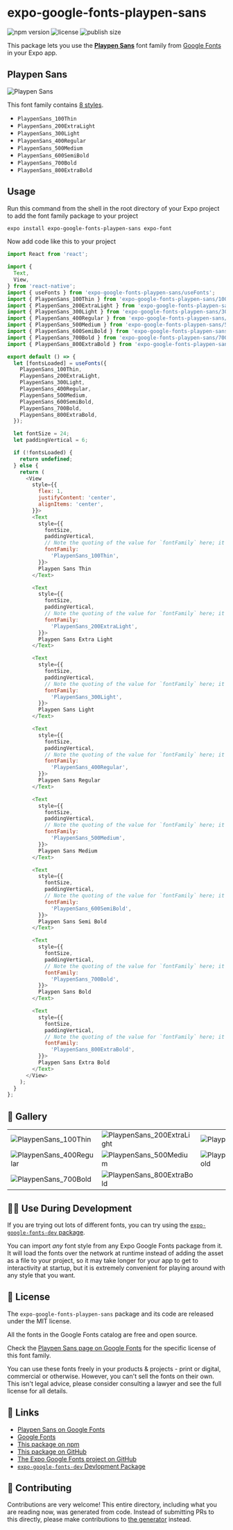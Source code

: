 # expo-google-fonts-playpen-sans

![npm version](https://flat.badgen.net/npm/v/expo-google-fonts-playpen-sans)
![license](https://flat.badgen.net/github/license/expo/google-fonts)
![publish size](https://flat.badgen.net/packagephobia/install/expo-google-fonts-playpen-sans)

This package lets you use the [**Playpen Sans**](https://fonts.google.com/specimen/Playpen+Sans) font family from [Google Fonts](https://fonts.google.com/) in your Expo app.

## Playpen Sans

![Playpen Sans](./font-family.png)

This font family contains [8 styles](#-gallery).

- `PlaypenSans_100Thin`
- `PlaypenSans_200ExtraLight`
- `PlaypenSans_300Light`
- `PlaypenSans_400Regular`
- `PlaypenSans_500Medium`
- `PlaypenSans_600SemiBold`
- `PlaypenSans_700Bold`
- `PlaypenSans_800ExtraBold`

## Usage

Run this command from the shell in the root directory of your Expo project to add the font family package to your project
```sh
expo install expo-google-fonts-playpen-sans expo-font
```

Now add code like this to your project
```js
import React from 'react';

import {
  Text,
  View,
} from 'react-native';
import { useFonts } from 'expo-google-fonts-playpen-sans/useFonts';
import { PlaypenSans_100Thin } from 'expo-google-fonts-playpen-sans/100Thin';
import { PlaypenSans_200ExtraLight } from 'expo-google-fonts-playpen-sans/200ExtraLight';
import { PlaypenSans_300Light } from 'expo-google-fonts-playpen-sans/300Light';
import { PlaypenSans_400Regular } from 'expo-google-fonts-playpen-sans/400Regular';
import { PlaypenSans_500Medium } from 'expo-google-fonts-playpen-sans/500Medium';
import { PlaypenSans_600SemiBold } from 'expo-google-fonts-playpen-sans/600SemiBold';
import { PlaypenSans_700Bold } from 'expo-google-fonts-playpen-sans/700Bold';
import { PlaypenSans_800ExtraBold } from 'expo-google-fonts-playpen-sans/800ExtraBold';

export default () => {
  let [fontsLoaded] = useFonts({
    PlaypenSans_100Thin,
    PlaypenSans_200ExtraLight,
    PlaypenSans_300Light,
    PlaypenSans_400Regular,
    PlaypenSans_500Medium,
    PlaypenSans_600SemiBold,
    PlaypenSans_700Bold,
    PlaypenSans_800ExtraBold,
  });

  let fontSize = 24;
  let paddingVertical = 6;

  if (!fontsLoaded) {
    return undefined;
  } else {
    return (
      <View
        style={{
          flex: 1,
          justifyContent: 'center',
          alignItems: 'center',
        }}>
        <Text
          style={{
            fontSize,
            paddingVertical,
            // Note the quoting of the value for `fontFamily` here; it expects a string!
            fontFamily:
              'PlaypenSans_100Thin',
          }}>
          Playpen Sans Thin
        </Text>

        <Text
          style={{
            fontSize,
            paddingVertical,
            // Note the quoting of the value for `fontFamily` here; it expects a string!
            fontFamily:
              'PlaypenSans_200ExtraLight',
          }}>
          Playpen Sans Extra Light
        </Text>

        <Text
          style={{
            fontSize,
            paddingVertical,
            // Note the quoting of the value for `fontFamily` here; it expects a string!
            fontFamily:
              'PlaypenSans_300Light',
          }}>
          Playpen Sans Light
        </Text>

        <Text
          style={{
            fontSize,
            paddingVertical,
            // Note the quoting of the value for `fontFamily` here; it expects a string!
            fontFamily:
              'PlaypenSans_400Regular',
          }}>
          Playpen Sans Regular
        </Text>

        <Text
          style={{
            fontSize,
            paddingVertical,
            // Note the quoting of the value for `fontFamily` here; it expects a string!
            fontFamily:
              'PlaypenSans_500Medium',
          }}>
          Playpen Sans Medium
        </Text>

        <Text
          style={{
            fontSize,
            paddingVertical,
            // Note the quoting of the value for `fontFamily` here; it expects a string!
            fontFamily:
              'PlaypenSans_600SemiBold',
          }}>
          Playpen Sans Semi Bold
        </Text>

        <Text
          style={{
            fontSize,
            paddingVertical,
            // Note the quoting of the value for `fontFamily` here; it expects a string!
            fontFamily:
              'PlaypenSans_700Bold',
          }}>
          Playpen Sans Bold
        </Text>

        <Text
          style={{
            fontSize,
            paddingVertical,
            // Note the quoting of the value for `fontFamily` here; it expects a string!
            fontFamily:
              'PlaypenSans_800ExtraBold',
          }}>
          Playpen Sans Extra Bold
        </Text>
      </View>
    );
  }
};

```

## 🔡 Gallery


||||
|-|-|-|
|![PlaypenSans_100Thin](.//100Thin/PlaypenSans_100Thin.ttf.png)|![PlaypenSans_200ExtraLight](.//200ExtraLight/PlaypenSans_200ExtraLight.ttf.png)|![PlaypenSans_300Light](.//300Light/PlaypenSans_300Light.ttf.png)||
|![PlaypenSans_400Regular](.//400Regular/PlaypenSans_400Regular.ttf.png)|![PlaypenSans_500Medium](.//500Medium/PlaypenSans_500Medium.ttf.png)|![PlaypenSans_600SemiBold](.//600SemiBold/PlaypenSans_600SemiBold.ttf.png)||
|![PlaypenSans_700Bold](.//700Bold/PlaypenSans_700Bold.ttf.png)|![PlaypenSans_800ExtraBold](.//800ExtraBold/PlaypenSans_800ExtraBold.ttf.png)|||


## 👩‍💻 Use During Development

If you are trying out lots of different fonts, you can try using the [`expo-google-fonts-dev` package](https://github.com/freeboub/google-fonts/tree/master/font-packages/dev#readme).

You can import *any* font style from any Expo Google Fonts package from it. It will load the fonts
over the network at runtime instead of adding the asset as a file to your project, so it may take longer
for your app to get to interactivity at startup, but it is extremely convenient
for playing around with any style that you want.

## 📖 License

The `expo-google-fonts-playpen-sans` package and its code are released under the MIT license.

All the fonts in the Google Fonts catalog are free and open source.

Check the [Playpen Sans page on Google Fonts](https://fonts.google.com/specimen/Playpen+Sans) for the specific license of this font family.

You can use these fonts freely in your products & projects - print or digital, commercial or otherwise. However, you can't sell the fonts on their own. This isn't legal advice, please consider consulting a lawyer and see the full license for all details.

## 🔗 Links

- [Playpen Sans on Google Fonts](https://fonts.google.com/specimen/Playpen+Sans)
- [Google Fonts](https://fonts.google.com/)
- [This package on npm](https://www.npmjs.com/package/expo-google-fonts-playpen-sans)
- [This package on GitHub](https://github.com/freeboub/google-fonts/tree/master/font-packages/playpen-sans)
- [The Expo Google Fonts project on GitHub](https://github.com/freeboub/google-fonts)
- [`expo-google-fonts-dev` Devlopment Package](https://github.com/freeboub/google-fonts/tree/master/font-packages/dev)

## 🤝 Contributing

Contributions are very welcome! This entire directory, including what you are reading now, was generated from code. Instead of submitting PRs to this directly, please make contributions to [the generator](https://github.com/freeboub/google-fonts/tree/master/packages/generator) instead.
